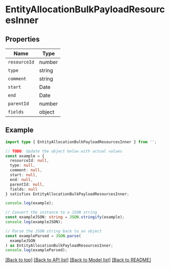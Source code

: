# EntityAllocationBulkPayloadResourcesInner

## Properties

| Name         | Type   |
| ------------ | ------ |
| `resourceId` | number |
| `type`       | string |
| `comment`    | string |
| `start`      | Date   |
| `end`        | Date   |
| `parentId`   | number |
| `fields`     | object |

## Example

```typescript
import type { EntityAllocationBulkPayloadResourcesInner } from '';

// TODO: Update the object below with actual values
const example = {
  resourceId: null,
  type: null,
  comment: null,
  start: null,
  end: null,
  parentId: null,
  fields: null
} satisfies EntityAllocationBulkPayloadResourcesInner;

console.log(example);

// Convert the instance to a JSON string
const exampleJSON: string = JSON.stringify(example);
console.log(exampleJSON);

// Parse the JSON string back to an object
const exampleParsed = JSON.parse(
  exampleJSON
) as EntityAllocationBulkPayloadResourcesInner;
console.log(exampleParsed);
```

[[Back to top]](#) [[Back to API list]](../README.md#api-endpoints) [[Back to Model list]](../README.md#models) [[Back to README]](../README.md)
